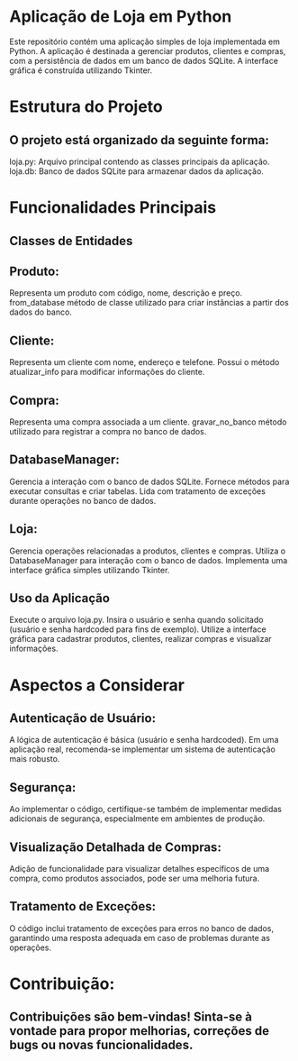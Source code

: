 # Aplicação de Loja em Python
Este repositório contém uma aplicação simples de loja implementada em Python. A aplicação é destinada a gerenciar produtos, clientes e compras, com a persistência de dados em um banco de dados SQLite. A interface gráfica é construída utilizando Tkinter.

# Estrutura do Projeto
## O projeto está organizado da seguinte forma:

loja.py: Arquivo principal contendo as classes principais da aplicação.
loja.db: Banco de dados SQLite para armazenar dados da aplicação.

# Funcionalidades Principais
## Classes de Entidades
## Produto:

Representa um produto com código, nome, descrição e preço.
from_database método de classe utilizado para criar instâncias a partir dos dados do banco.

## Cliente:
Representa um cliente com nome, endereço e telefone.
Possui o método atualizar_info para modificar informações do cliente.

## Compra:
Representa uma compra associada a um cliente.
gravar_no_banco método utilizado para registrar a compra no banco de dados.

## DatabaseManager:
Gerencia a interação com o banco de dados SQLite.
Fornece métodos para executar consultas e criar tabelas.
Lida com tratamento de exceções durante operações no banco de dados.

## Loja:
Gerencia operações relacionadas a produtos, clientes e compras.
Utiliza o DatabaseManager para interação com o banco de dados.
Implementa uma interface gráfica simples utilizando Tkinter.

## Uso da Aplicação
Execute o arquivo loja.py.
Insira o usuário e senha quando solicitado (usuário e senha hardcoded para fins de exemplo).
Utilize a interface gráfica para cadastrar produtos, clientes, realizar compras e visualizar informações.

# Aspectos a Considerar
## Autenticação de Usuário:
A lógica de autenticação é básica (usuário e senha hardcoded). Em uma aplicação real, recomenda-se implementar um sistema de autenticação mais robusto.

## Segurança:
Ao implementar o código, certifique-se também de implementar medidas adicionais de segurança, especialmente em ambientes de produção.

## Visualização Detalhada de Compras:
Adição de funcionalidade para visualizar detalhes específicos de uma compra, como produtos associados, pode ser uma melhoria futura.

## Tratamento de Exceções:
O código inclui tratamento de exceções para erros no banco de dados, garantindo uma resposta adequada em caso de problemas durante as operações.

# Contribuição:
## Contribuições são bem-vindas! Sinta-se à vontade para propor melhorias, correções de bugs ou novas funcionalidades.

